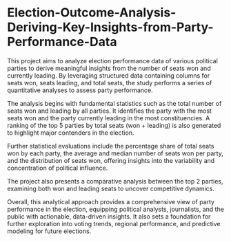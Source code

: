 # Election-Outcome-Analysis-Deriving-Key-Insights-from-Party-Performance-Data
This project aims to analyze election performance data of various political parties to derive meaningful insights from the number of seats won and currently leading. By leveraging structured data containing columns for seats won, seats leading, and total seats, the study performs a series of quantitative analyses to assess party performance.

The analysis begins with fundamental statistics such as the total number of seats won and leading by all parties. It identifies the party with the most seats won and the party currently leading in the most constituencies. A ranking of the top 5 parties by total seats (won + leading) is also generated to highlight major contenders in the election.

Further statistical evaluations include the percentage share of total seats won by each party, the average and median number of seats won per party, and the distribution of seats won, offering insights into the variability and concentration of political influence.

The project also presents a comparative analysis between the top 2 parties, examining both won and leading seats to uncover competitive dynamics.

Overall, this analytical approach provides a comprehensive view of party performance in the election, equipping political analysts, journalists, and the public with actionable, data-driven insights. It also sets a foundation for further exploration into voting trends, regional performance, and predictive modeling for future elections.

